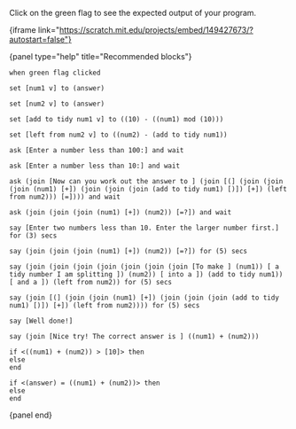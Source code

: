 Click on the green flag to see the expected output of your program.

{iframe link="https://scratch.mit.edu/projects/embed/149427673/?autostart=false"}

{panel type="help" title="Recommended blocks"}

```scratch:split:random
when green flag clicked
```

```scratch:split:random
set [num1 v] to (answer)

set [num2 v] to (answer)

set [add to tidy num1 v] to ((10) - ((num1) mod (10)))

set [left from num2 v] to ((num2) - (add to tidy num1))
```

```scratch:split:random
ask [Enter a number less than 100:] and wait

ask [Enter a number less than 10:] and wait

ask (join [Now can you work out the answer to ] (join [(] (join (join (join (num1) [+]) (join (join (join (add to tidy num1) [)]) [+]) (left from num2))) [=]))) and wait

ask (join (join (join (num1) [+]) (num2)) [=?]) and wait
```

```scratch:split:random
say [Enter two numbers less than 10. Enter the larger number first.] for (3) secs

say (join (join (join (num1) [+]) (num2)) [=?]) for (5) secs

say (join (join (join (join (join (join (join [To make ] (num1)) [ a tidy number I am splitting ]) (num2)) [ into a ]) (add to tidy num1)) [ and a ]) (left from num2)) for (5) secs

say (join [(] (join (join (num1) [+]) (join (join (join (add to tidy num1) [)]) [+]) (left from num2)))) for (5) secs

say [Well done!]

say (join [Nice try! The correct answer is ] ((num1) + (num2)))
```

```scratch:split:random
if <((num1) + (num2)) > [10]> then
else
end

if <(answer) = ((num1) + (num2))> then
else
end
```

{panel end}
